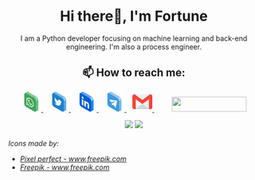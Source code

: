 <h1 align='center'>Hi there👋, I'm Fortune</h1>

<p align='center'>I am a Python developer focusing on machine learning and back-end engineering. I'm also a process engineer.</p>
<h2 align='center'><b>📫 How to reach me: </b></h2>
<p align='center'>
<a href="https://wa.me/2348180454128?text=Hello Fortune" target="_blank">
  <img src="https://github.com/Fortune-Adekogbe/Fortune-Adekogbe/blob/main/whatsapp.png" width="40" height="40" />
</a>&nbsp;&nbsp;
<a href="https://twitter.com/fortsadek" target="_blank">
  <img src="https://github.com/Fortune-Adekogbe/Fortune-Adekogbe/blob/main/twitter.png" width="40" height="40" />
</a>&nbsp;&nbsp;
<a href="https://www.linkedin.com/in/fortune-adekogbe-a81580176" target="_blank">
  <img src="https://github.com/Fortune-Adekogbe/Fortune-Adekogbe/blob/main/linkedin.png" width="40" height="40" />
</a>&nbsp;&nbsp;
<a href="www.t.me/phortz" target="_blank">
  <img src="https://github.com/Fortune-Adekogbe/Fortune-Adekogbe/blob/main/telegram.png" width="40" height="40" />
</a>&nbsp;&nbsp;
<a href="mailto:fortuneadekogbe@gmail.com" target="_blank">
  <img src="https://github.com/Fortune-Adekogbe/Fortune-Adekogbe/blob/main/gmail.png" width="40" height="40" />
</a>&nbsp;&nbsp;&nbsp;&nbsp;&nbsp;&nbsp;&nbsp;&nbsp;
  <img src="https://gpvc.arturio.dev/fortune-adekogbe" width="150" height="30"/>
  
  <p align = "center">
  <img src = "https://github-readme-stats.vercel.app/api?username=fortune-adekogbe&show_icons=true&theme=tokyonight&line_height=27">
  <img src = "https://github-readme-stats.vercel.app/api/top-langs/?username=fortune-adekogbe&hide=jupyter-notebook,java,html&theme=tokyonight">
</p>
</p>
<h6>
  <div>Icons made by:
    <ul>
      <li><a href='https://icon54.com/'>Pixel perfect - www.freepik.com</a></li>
      <li><a href='https://www.flaticon.com/packs/logos-3'>Freepik - www.freepik.com</a></li>
    </div>
  </h6>
  </ul>
<!--
Here are some ideas to get you started:

- 🔭 I’m working on a Food price monitoring and prediction system.
- 🌱 I’m currently learning Rust.
- 👯 I’m looking to collaborate on machine learning projects
- 💬 Ask me about theoretical physics, astronomy, psychology, machine learning, and chemical engineering.
- ⚡ Fun fact: By reading up to this point, we have both contributed to increasing the entropy of the universe.
-->
